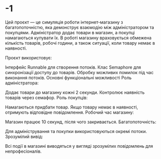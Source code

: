 # -1
Цей проєкт — це симуляція роботи інтернет-магазину з багатопоточністю, яка демонструє взаємодію між адміністратором та покупцями. Адміністратор додає товари в магазин, а покупці намагаються купувати їх. В роботі магазину враховується обмежена кількість товарів, робочі години, а також ситуації, коли товару немає в наявності.

Проєкт використовує:

Інтерфейс Runnable для створення потоків.
Клас Semaphore для синхронізації доступу до товарів.
Обробку можливих помилок під час виконання потоків.
Основні функціональні можливості
Роль адміністратора:

Додає товари до магазину кожні 2 секунди.
Контролює наявність товарів через семафор.
Роль покупців:

Намагаються придбати товар.
Якщо товару немає в наявності, отримують відповідне повідомлення.
Робочий час магазину:

Магазин працює 10 секунд, після чого закривається.
Багатопоточність:

Для адміністрування та покупки використовуються окремі потоки.
Зрозумілий вивід:

Всі події в магазині виводяться у вигляді зрозумілих повідомлень для непрофесіоналів.
